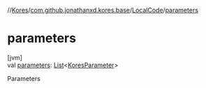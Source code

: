 //[Kores](../../../index.md)/[com.github.jonathanxd.kores.base](../index.md)/[LocalCode](index.md)/[parameters](parameters.md)

# parameters

[jvm]\
val [parameters](parameters.md): [List](https://kotlinlang.org/api/latest/jvm/stdlib/kotlin.collections/-list/index.html)<[KoresParameter](../-kores-parameter/index.md)>

Parameters
